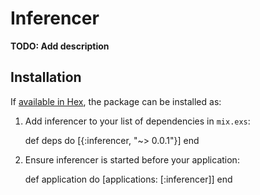 # Inferencer

**TODO: Add description**

## Installation

If [available in Hex](https://hex.pm/docs/publish), the package can be installed as:

  1. Add inferencer to your list of dependencies in `mix.exs`:

        def deps do
          [{:inferencer, "~> 0.0.1"}]
        end

  2. Ensure inferencer is started before your application:

        def application do
          [applications: [:inferencer]]
        end

